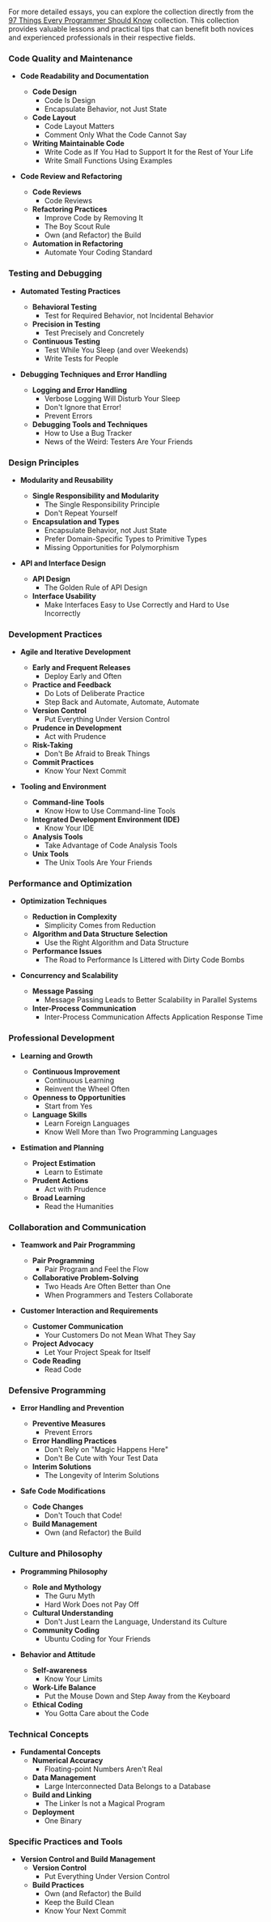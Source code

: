 For more detailed essays, you can explore the collection directly from the [97 Things Every Programmer Should Know](https://97-things-every-x-should-know.gitbooks.io/97-things-every-programmer-should-know/) collection. 
This collection provides valuable lessons and practical tips that can benefit both novices and experienced professionals in their respective fields.

### Code Quality and Maintenance
- **Code Readability and Documentation**
  - **Code Design**
    - Code Is Design
    - Encapsulate Behavior, not Just State
  - **Code Layout**
    - Code Layout Matters
    - Comment Only What the Code Cannot Say
  - **Writing Maintainable Code**
    - Write Code as If You Had to Support It for the Rest of Your Life
    - Write Small Functions Using Examples

- **Code Review and Refactoring**
  - **Code Reviews**
    - Code Reviews
  - **Refactoring Practices**
    - Improve Code by Removing It
    - The Boy Scout Rule
    - Own (and Refactor) the Build
  - **Automation in Refactoring**
    - Automate Your Coding Standard

### Testing and Debugging
- **Automated Testing Practices**
  - **Behavioral Testing**
    - Test for Required Behavior, not Incidental Behavior
  - **Precision in Testing**
    - Test Precisely and Concretely
  - **Continuous Testing**
    - Test While You Sleep (and over Weekends)
    - Write Tests for People

- **Debugging Techniques and Error Handling**
  - **Logging and Error Handling**
    - Verbose Logging Will Disturb Your Sleep
    - Don't Ignore that Error!
    - Prevent Errors
  - **Debugging Tools and Techniques**
    - How to Use a Bug Tracker
    - News of the Weird: Testers Are Your Friends

### Design Principles
- **Modularity and Reusability**
  - **Single Responsibility and Modularity**
    - The Single Responsibility Principle
    - Don't Repeat Yourself
  - **Encapsulation and Types**
    - Encapsulate Behavior, not Just State
    - Prefer Domain-Specific Types to Primitive Types
    - Missing Opportunities for Polymorphism

- **API and Interface Design**
  - **API Design**
    - The Golden Rule of API Design
  - **Interface Usability**
    - Make Interfaces Easy to Use Correctly and Hard to Use Incorrectly

### Development Practices
- **Agile and Iterative Development**
  - **Early and Frequent Releases**
    - Deploy Early and Often
  - **Practice and Feedback**
    - Do Lots of Deliberate Practice
    - Step Back and Automate, Automate, Automate
  - **Version Control**
    - Put Everything Under Version Control
  - **Prudence in Development**
    - Act with Prudence
  - **Risk-Taking**
    - Don't Be Afraid to Break Things
  - **Commit Practices**
    - Know Your Next Commit

- **Tooling and Environment**
  - **Command-line Tools**
    - Know How to Use Command-line Tools
  - **Integrated Development Environment (IDE)**
    - Know Your IDE
  - **Analysis Tools**
    - Take Advantage of Code Analysis Tools
  - **Unix Tools**
    - The Unix Tools Are Your Friends

### Performance and Optimization
- **Optimization Techniques**
  - **Reduction in Complexity**
    - Simplicity Comes from Reduction
  - **Algorithm and Data Structure Selection**
    - Use the Right Algorithm and Data Structure
  - **Performance Issues**
    - The Road to Performance Is Littered with Dirty Code Bombs

- **Concurrency and Scalability**
  - **Message Passing**
    - Message Passing Leads to Better Scalability in Parallel Systems
  - **Inter-Process Communication**
    - Inter-Process Communication Affects Application Response Time

### Professional Development
- **Learning and Growth**
  - **Continuous Improvement**
    - Continuous Learning
    - Reinvent the Wheel Often
  - **Openness to Opportunities**
    - Start from Yes
  - **Language Skills**
    - Learn Foreign Languages
    - Know Well More than Two Programming Languages

- **Estimation and Planning**
  - **Project Estimation**
    - Learn to Estimate
  - **Prudent Actions**
    - Act with Prudence
  - **Broad Learning**
    - Read the Humanities

### Collaboration and Communication
- **Teamwork and Pair Programming**
  - **Pair Programming**
    - Pair Program and Feel the Flow
  - **Collaborative Problem-Solving**
    - Two Heads Are Often Better than One
    - When Programmers and Testers Collaborate

- **Customer Interaction and Requirements**
  - **Customer Communication**
    - Your Customers Do not Mean What They Say
  - **Project Advocacy**
    - Let Your Project Speak for Itself
  - **Code Reading**
    - Read Code

### Defensive Programming
- **Error Handling and Prevention**
  - **Preventive Measures**
    - Prevent Errors
  - **Error Handling Practices**
    - Don't Rely on "Magic Happens Here"
    - Don't Be Cute with Your Test Data
  - **Interim Solutions**
    - The Longevity of Interim Solutions

- **Safe Code Modifications**
  - **Code Changes**
    - Don't Touch that Code!
  - **Build Management**
    - Own (and Refactor) the Build

### Culture and Philosophy
- **Programming Philosophy**
  - **Role and Mythology**
    - The Guru Myth
    - Hard Work Does not Pay Off
  - **Cultural Understanding**
    - Don't Just Learn the Language, Understand its Culture
  - **Community Coding**
    - Ubuntu Coding for Your Friends

- **Behavior and Attitude**
  - **Self-awareness**
    - Know Your Limits
  - **Work-Life Balance**
    - Put the Mouse Down and Step Away from the Keyboard
  - **Ethical Coding**
    - You Gotta Care about the Code

### Technical Concepts
- **Fundamental Concepts**
  - **Numerical Accuracy**
    - Floating-point Numbers Aren't Real
  - **Data Management**
    - Large Interconnected Data Belongs to a Database
  - **Build and Linking**
    - The Linker Is not a Magical Program
  - **Deployment**
    - One Binary

### Specific Practices and Tools
- **Version Control and Build Management**
  - **Version Control**
    - Put Everything Under Version Control
  - **Build Practices**
    - Own (and Refactor) the Build
    - Keep the Build Clean
    - Know Your Next Commit

